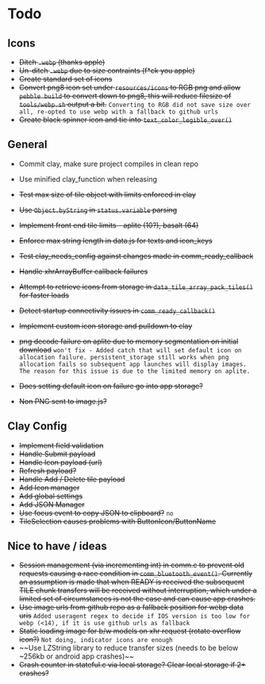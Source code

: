 # Todo
## Icons
- ~~Ditch `.webp` (thanks apple)~~
- ~~Un-ditch `.webp` due to size contraints (f*ck you apple)~~
- ~~Create standard set of icons~~
- ~~Convert png8 icon set under `resources/icons` to RGB png and allow `pebble build` to convert down to png8, this will reduce filesize of `tools/webp.sh` output a bit.~~ 
`Converting to RGB did not save size over all, re-opted to use webp with a fallback to github urls`
- ~~Create black spinner icon and tie into `text_color_legible_over()`~~

## General
- Commit clay, make sure project compiles in clean repo
- Use minified clay_function when releasing
- ~~Test max size of tile object with limits enforced in clay~~
- ~~Use `Object.byString` in `status.variable` parsing~~
- ~~Implement front end tile limits - aplite (10?), basalt (64)~~
- ~~Enforce max string length in data.js for texts and icon_keys~~

- ~~Test clay_needs_config against changes made in comm_ready_callback~~
- ~~Handle xhrArrayBuffer callback failures~~
- ~~Attempt to retrieve icons from storage in `data_tile_array_pack_tiles()` for faster loads~~
- ~~Detect startup connectivity issues in `comm_ready_callback()`~~
- ~~Implement custom icon storage and pulldown to clay~~
- ~~png decode failure on aplite due to memory segmentation on initial download~~ 
`won't fix - Added catch that will set default icon on allocation failure. persistent_storage still works when png allocation fails so subsequent app launches will display images. The reason for this issue is due to the limited memory on aplite.`
- ~~Does setting default icon on failure go into app storage?~~
- ~~Non PNG sent to image.js?~~
## Clay Config
- ~~Implement field validation~~
- ~~Handle Submit payload~~
- ~~Handle Icon payload (url)~~
- ~~Refresh payload?~~
- ~~Handle Add / Delete tile payload~~
- ~~Add Icon manager~~
- ~~Add global settings~~
- ~~Add JSON Manager~~
- ~~Use focus event to copy JSON to clipboard?~~ `no`
- ~~TileSelection causes problems with ButtonIcon/ButtonName~~

## Nice to have / ideas
- ~~Session management (via incrementing int) in comm.c to prevent old requests causing a race condition in `comm_bluetooth_event()`. Currently an assumption is made that when READY is received the subsequent TILE chunk transfers will be received without interruption, which under a limited set of circumstances is not the case and can cause app crashes.~~
- ~~Use image urls from github repo as a fallback position for webp data uris~~ 
`Added useragent regex to decide if IOS version is too low for webp (<14), if it is use github urls as fallback`
- ~~Static loading image for b/w models on xhr request (rotate overflow icon?)~~
`Not doing, indicator icons are enough`
- ~~Use LZString library to reduce transfer sizes (needs to be below ~256kb or android app crashes)~~
- ~~Crash counter in stateful.c via local storage? Clear local storage if 2+ crashes?~~
